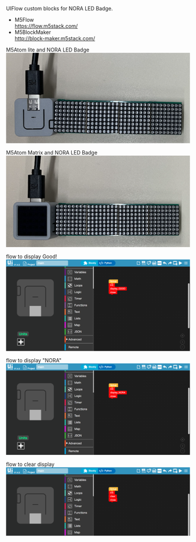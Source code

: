 UIFlow custom blocks for NORA LED Badge.

- M5Flow  
  https://flow.m5stack.com/
- M5BlockMaker  
  http://block-maker.m5stack.com/

M5Atom lite and NORA LED Badge  
![M5Atom lite](https://github.com/kitazaki/nora_badge_3rd/raw/master/UIFlow/M5Atom_Lite.png)

M5Atom Matrix and NORA LED Badge  
![M5Atom matrix](https://github.com/kitazaki/nora_badge_3rd/raw/master/UIFlow/M5Atom_Matrix.png)

flow to display Good!  
![example 1](https://github.com/kitazaki/nora_badge_3rd/raw/master/UIFlow/example1.png)

flow to display "NORA"  
![example 2](https://github.com/kitazaki/nora_badge_3rd/raw/master/UIFlow/example2.png)

flow to clear display  
![example 3](https://github.com/kitazaki/nora_badge_3rd/raw/master/UIFlow/example3.png)
